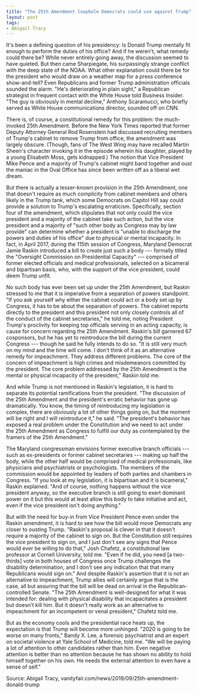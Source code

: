 ```yaml
---
title: "The 25th Amendment loophole Democrats could use against Trump"
layout: post
tags:
- Abigail Tracy
---
```


It's been a defining question of his presidency: Is Donald Trump mentally fit enough to perform the duties of his office? And if he weren't, what remedy could there be? While never entirely going away, the discussion seemed to have quieted. But then came Sharpiegate, his surpassingly strange conflict with the deep state of the NOAA. What other explanation could there be for the president who would draw on a weather map for a press conference show-and-tell? Even Republicans and former Trump administration officials sounded the alarm. "He's deteriorating in plain sight," a Republican strategist in frequent contact with the White House told Business Insider. "The guy is obviously in mental decline," Anthony Scaramucci, who briefly served as White House communications director, sounded off on CNN.

There is, of course, a constitutional remedy for this problem: the much-invoked 25th Amendment. Before the New York Times reported that former Deputy Attorney General Rod Rosenstein had discussed recruiting members of Trump's cabinet to remove Trump from office, the amendment was largely obscure. (Though, fans of The West Wing may have recalled Martin Sheen's character invoking it in the episode wherein his daughter, played by a young Elisabeth Moss, gets kidnapped.) The notion that Vice President Mike Pence and a majority of Trump's cabinet might band together and oust the maniac in the Oval Office has since been written off as a liberal wet dream.

But there is actually a lesser-known provision in the 25th Amendment, one that doesn't require as much complicity from cabinet members and others likely in the Trump tank, which some Democrats on Capitol Hill say could provide a solution to Trump's escalating erraticism. Specifically, section four of the amendment, which stipulates that not only could the vice president and a majority of the cabinet take such action, but the vice president and a majority of "such other body as Congress may by law provide" can determine whether a president is "unable to discharge the powers and duties of his office" due to physical or mental incapacity. In fact, in April 2017, during the 115th session of Congress, Maryland Democrat Jamie Raskin introduced a bill to create just such a body --- formally titled the "Oversight Commission on Presidential Capacity" --- comprised of former elected officials and medical professionals, selected on a bicameral and bipartisan basis, who, with the support of the vice president, could deem Trump unfit.

No such body has ever been set up under the 25th Amendment, but Raskin stressed to me that it is imperative from a separation of powers standpoint. "If you ask yourself why either the cabinet could act or a body set up by Congress, it has to be about the separation of powers. The cabinet reports directly to the president and this president not only closely controls all of the conduct of the cabinet secretaries," he told me, noting President Trump's proclivity for keeping top officials serving in an acting capacity, is cause for concern regarding the 25th Amendment. Raskin's bill garnered 67 cosponsors, but he has yet to reintroduce the bill during the current Congress --- though he said he fully intends to do so. "It is still very much on my mind and the time will come. I don't think of it as an alternative remedy for impeachment. They address different problems. The core of the concern of impeachment is high crimes and misdemeanors committed by the president. The core problem addressed by the 25th Amendment is the mental or physical incapacity of the president," Raskin told me.

And while Trump is not mentioned in Raskin's legislation, it is hard to separate its potential ramifications from the president. "The discussion of the 25th Amendment and the president's erratic behavior has gone up dramatically. You know, the timing of reintroducing my legislation is complex, there are obviously a lot of other things going on, but the moment will be right and I will reintroduce it," he said. "The president's behavior has exposed a real problem under the Constitution and we need to act under the 25th Amendment as Congress to fulfill our duty as contemplated by the framers of the 25th Amendment."

The Maryland congressman envisions former executive branch officials --- such as ex-presidents or former cabinet secretaries --- making up half the body, while the other half would be comprised of medical professionals, like physicians and psychiatrists or psychologists. The members of the commission would be appointed by leaders of both parties and chambers in Congress. "If you look at my legislation, it is bipartisan and it is bicameral," Raskin explained. "And of course, nothing happens without the vice president anyway, so the executive branch is still going to exert dominant power on it but this would at least allow this body to take initiative and act, even if the vice president isn't doing anything."

But with the need for buy-in from Vice President Pence even under the Raskin amendment, it is hard to see how the bill would move Democrats any closer to ousting Trump. "Raskin's proposal is clever in that it doesn't require a majority of the cabinet to sign on. But the Constitution still requires the vice president to sign on, and I just don't see any signs that Pence would ever be willing to do that," Josh Chafetz, a constitutional law professor at Cornell University, told me. "Even if he did, you need \[a two-thirds\] vote in both houses of Congress once Trump challenges the disability determination, and I don't see any indication that that many Republicans would sign on." And despite Raskin's assertion that it is not an alternative to impeachment, Trump allies will certainly argue that is the case, all but assuring that the bill will be dead on arrival in the Republican-controlled Senate. "The 25th Amendment is well-designed for what it was intended for: dealing with physical disability that incapacitates a president but doesn't kill him. But it doesn't really work as an alternative to impeachment for an incompetent or venal president," Chafetz told me.

But as the economy cools and the presidential race heats up, the expectation is that Trump will become more unhinged. "2020 is going to be worse on many fronts," Bandy X. Lee, a forensic psychiatrist and an expert on societal violence at Yale School of Medicine, told me. "We will be paying a lot of attention to other candidates rather than him. Even negative attention is better than no attention because he has shown no ability to hold himself together on his own. He needs the external attention to even have a sense of self."

Source: Abigail Tracy, vanityfair.com/news/2019/09/25th-amendment-donald-trump
